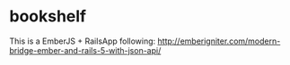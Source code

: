 # bookshelf
This is a EmberJS + RailsApp following: http://emberigniter.com/modern-bridge-ember-and-rails-5-with-json-api/
